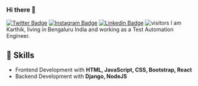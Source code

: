 ### Hi there 👋

[![Twitter Badge](https://img.shields.io/badge/-@eckarthik-1ca0f1??style=flat-square&logo=twitter&labelColor=1ca0f1&logoColor=white)](https://twitter.com/eckarthik) [![Instagram Badge](https://img.shields.io/badge/-@eckarthik-ff7979??style=flat-square&logo=instagram&labelColor=ff7979&logoColor=white)](https://instagram.com/eckarthik) [![Linkedin Badge](https://img.shields.io/badge/-eckarthik-blue?style=flat-square&logo=Linkedin&logoColor=white&link=https://www.linkedin.com/in/arghya-guha-41275b1a0/)](https://www.linkedin.com/in/karthik-e-c-0207476a/) 
![visitors](https://visitor-badge.laobi.icu/badge?page_id=eckarthik.eckarthik)
I am Karthik, living in Bengaluru India and working as a Test Automation Engineer.

## 🎯  Skills
 - Frontend Development with **HTML, JavaScript, CSS, Bootstrap, React**
 - Backend Development with **Django, NodeJS**
